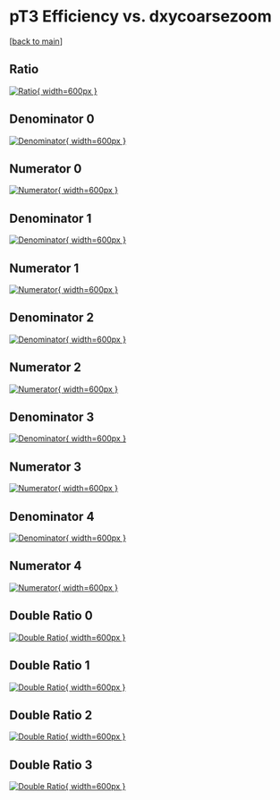 # pT3 Efficiency vs. dxycoarsezoom

[[back to main](./)]



## Ratio

[![Ratio](../mtv/var/pT3_base_13_0_eff_dxycoarsezoom.png){ width=600px }](../mtv/var/pT3_base_13_0_eff_dxycoarsezoom.pdf)

## Denominator 0

[![Denominator](../mtv/den/pT3_base_13_0_eff_dxycoarsezoom_den0.png){ width=600px }](../mtv/den/pT3_base_13_0_eff_dxycoarsezoom_den0.pdf)

## Numerator 0

[![Numerator](../mtv/num/pT3_base_13_0_eff_dxycoarsezoom_num0.png){ width=600px }](../mtv/num/pT3_base_13_0_eff_dxycoarsezoom_num0.pdf)

## Denominator 1

[![Denominator](../mtv/den/pT3_base_13_0_eff_dxycoarsezoom_den1.png){ width=600px }](../mtv/den/pT3_base_13_0_eff_dxycoarsezoom_den1.pdf)

## Numerator 1

[![Numerator](../mtv/num/pT3_base_13_0_eff_dxycoarsezoom_num1.png){ width=600px }](../mtv/num/pT3_base_13_0_eff_dxycoarsezoom_num1.pdf)

## Denominator 2

[![Denominator](../mtv/den/pT3_base_13_0_eff_dxycoarsezoom_den2.png){ width=600px }](../mtv/den/pT3_base_13_0_eff_dxycoarsezoom_den2.pdf)

## Numerator 2

[![Numerator](../mtv/num/pT3_base_13_0_eff_dxycoarsezoom_num2.png){ width=600px }](../mtv/num/pT3_base_13_0_eff_dxycoarsezoom_num2.pdf)

## Denominator 3

[![Denominator](../mtv/den/pT3_base_13_0_eff_dxycoarsezoom_den3.png){ width=600px }](../mtv/den/pT3_base_13_0_eff_dxycoarsezoom_den3.pdf)

## Numerator 3

[![Numerator](../mtv/num/pT3_base_13_0_eff_dxycoarsezoom_num3.png){ width=600px }](../mtv/num/pT3_base_13_0_eff_dxycoarsezoom_num3.pdf)

## Denominator 4

[![Denominator](../mtv/den/pT3_base_13_0_eff_dxycoarsezoom_den4.png){ width=600px }](../mtv/den/pT3_base_13_0_eff_dxycoarsezoom_den4.pdf)

## Numerator 4

[![Numerator](../mtv/num/pT3_base_13_0_eff_dxycoarsezoom_num4.png){ width=600px }](../mtv/num/pT3_base_13_0_eff_dxycoarsezoom_num4.pdf)

## Double Ratio 0

[![Double Ratio](../mtv/ratio/pT3_base_13_0_eff_dxycoarsezoom_ratio0.png){ width=600px }](../mtv/ratio/pT3_base_13_0_eff_dxycoarsezoom_ratio0.pdf)

## Double Ratio 1

[![Double Ratio](../mtv/ratio/pT3_base_13_0_eff_dxycoarsezoom_ratio1.png){ width=600px }](../mtv/ratio/pT3_base_13_0_eff_dxycoarsezoom_ratio1.pdf)

## Double Ratio 2

[![Double Ratio](../mtv/ratio/pT3_base_13_0_eff_dxycoarsezoom_ratio2.png){ width=600px }](../mtv/ratio/pT3_base_13_0_eff_dxycoarsezoom_ratio2.pdf)

## Double Ratio 3

[![Double Ratio](../mtv/ratio/pT3_base_13_0_eff_dxycoarsezoom_ratio3.png){ width=600px }](../mtv/ratio/pT3_base_13_0_eff_dxycoarsezoom_ratio3.pdf)

